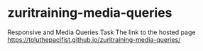 # zuritraining-media-queries
Responsive and Media Queries Task
The link to the hosted page https://toluthepacifist.github.io/zuritraining-media-queries/
